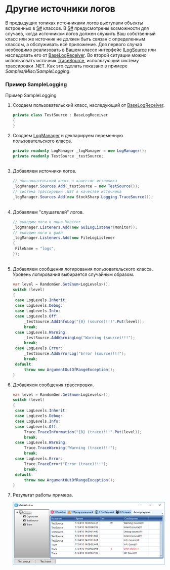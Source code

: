 # Другие источники логов

В предыдущих топиках источниками логов выступали объекты встроенных в [S\#](StockSharpAbout.md) классов. В [S\#](StockSharpAbout.md) предусмотрены возможности для случаев, когда источником логов должен служить Ваш собственный класс или же источник не должен быть связан с определенным классом, а обслуживать всё приложение. Для первого случая необходимо реализовать в Вашем классе интерфейс [ILogSource](../api/StockSharp.Logging.ILogSource.html) или наследовать его от [BaseLogReceiver](../api/StockSharp.Logging.BaseLogReceiver.html). Во второй ситуации можно использовать источник [TraceSource](../api/StockSharp.Logging.TraceSource.html), использующий систему трассировки .NET. Как это сделать показано в примере *Samples\/Misc\/SampleLogging*. 

### Пример SampleLogging

Пример SampleLogging

1. Создаем пользовательский класс, наследующий от [BaseLogReceiver](../api/StockSharp.Logging.BaseLogReceiver.html).

   ```cs
   private class TestSource : BaseLogReceiver
   {
   }
   ```
2. Создаем [LogManager](../api/StockSharp.Logging.LogManager.html) и декларируем переменную пользовательского класса.

   ```cs
   private readonly LogManager _logManager = new LogManager();
   private readonly TestSource _testSource;
   				
   ```
3. Добавляем источники логов.

   ```cs
   // пользовательский класс в качестве источника
   _logManager.Sources.Add(_testSource = new TestSource());
   // система трассировки .NET в качестве источника
   _logManager.Sources.Add(new StockSharp.Logging.TraceSource());
   				
   ```
4. Добавляем "слушателей" логов.

   ```cs
   // выводим логи в окно Monitor
   _logManager.Listeners.Add(new GuiLogListener(Monitor));
   // выводим логи в файл
   _logManager.Listeners.Add(new FileLogListener
   {
   	FileName = "logs",
   });
   				
   ```
5. Добавляем сообщения логирования пользовательского класса. Уровень логирования выбирается случайным образом.

   ```cs
   var level = RandomGen.GetEnum<LogLevels>();
   switch (level)
   {
   	case LogLevels.Inherit:
   	case LogLevels.Debug:
   	case LogLevels.Info:
   	case LogLevels.Off:
   		_testSource.AddInfoLog("{0} (source)!!!".Put(level));
   		break;
   	case LogLevels.Warning:
   		_testSource.AddWarningLog("Warning (source)!!!");
   		break;
   	case LogLevels.Error:
   		_testSource.AddErrorLog("Error (source)!!!");
   		break;
   	default:
   		throw new ArgumentOutOfRangeException();
   }
   ```
6. Добавляем сообщения трассировки.

   ```cs
   var level = RandomGen.GetEnum<LogLevels>();
   switch (level)
   {
   	case LogLevels.Inherit:
   	case LogLevels.Debug:
   	case LogLevels.Info:
   	case LogLevels.Off:
   		Trace.TraceInformation("{0} (trace)!!!".Put(level));
   		break;
   	case LogLevels.Warning:
   		Trace.TraceWarning("Warning (trace)!!!");
   		break;
   	case LogLevels.Error:
   		Trace.TraceError("Error (trace)!!!");
   		break;
   	default:
   		throw new ArgumentOutOfRangeException();
   }
   ```
7. Результат работы примера.

   ![sample logging](../images/sample_logging.png)
